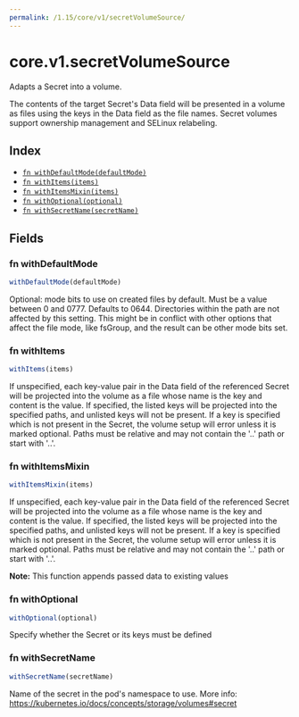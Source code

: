 ```yaml
---
permalink: /1.15/core/v1/secretVolumeSource/
---
```


# core.v1.secretVolumeSource

Adapts a Secret into a volume.

The contents of the target Secret's Data field will be presented in a volume as files using the keys in the Data field as the file names. Secret volumes support ownership management and SELinux relabeling.

## Index

* [`fn withDefaultMode(defaultMode)`](#fn-withdefaultmode)
* [`fn withItems(items)`](#fn-withitems)
* [`fn withItemsMixin(items)`](#fn-withitemsmixin)
* [`fn withOptional(optional)`](#fn-withoptional)
* [`fn withSecretName(secretName)`](#fn-withsecretname)

## Fields

### fn withDefaultMode

```ts
withDefaultMode(defaultMode)
```

Optional: mode bits to use on created files by default. Must be a value between 0 and 0777. Defaults to 0644. Directories within the path are not affected by this setting. This might be in conflict with other options that affect the file mode, like fsGroup, and the result can be other mode bits set.

### fn withItems

```ts
withItems(items)
```

If unspecified, each key-value pair in the Data field of the referenced Secret will be projected into the volume as a file whose name is the key and content is the value. If specified, the listed keys will be projected into the specified paths, and unlisted keys will not be present. If a key is specified which is not present in the Secret, the volume setup will error unless it is marked optional. Paths must be relative and may not contain the '..' path or start with '..'.

### fn withItemsMixin

```ts
withItemsMixin(items)
```

If unspecified, each key-value pair in the Data field of the referenced Secret will be projected into the volume as a file whose name is the key and content is the value. If specified, the listed keys will be projected into the specified paths, and unlisted keys will not be present. If a key is specified which is not present in the Secret, the volume setup will error unless it is marked optional. Paths must be relative and may not contain the '..' path or start with '..'.

**Note:** This function appends passed data to existing values

### fn withOptional

```ts
withOptional(optional)
```

Specify whether the Secret or its keys must be defined

### fn withSecretName

```ts
withSecretName(secretName)
```

Name of the secret in the pod's namespace to use. More info: https://kubernetes.io/docs/concepts/storage/volumes#secret